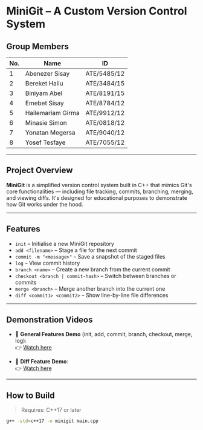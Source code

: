 # MiniGit – A Custom Version Control System

## Group Members

| No. | Name                | ID            |
|-----|---------------------|----------------|
| 1   | Abenezer Sisay      | ATE/5485/12    |
| 2   | Bereket Hailu       | ATE/3484/15    |
| 3   | Biniyam Abel        | ATE/8191/15    |
| 4   | Emebet Sisay        | ATE/8784/12    |
| 5   | Hailemariam Girma   | ATE/9912/12    |
| 6   | Minasie Simon       | ATE/0818/12    |
| 7   | Yonatan Megersa     | ATE/9040/12    |
| 8   | Yosef Tesfaye       | ATE/7055/12    |

---

## Project Overview

**MiniGit** is a simplified version control system built in C++ that mimics Git's core functionalities — including file tracking, commits, branching, merging, and viewing diffs. It's designed for educational purposes to demonstrate how Git works under the hood.

---

## Features

- `init` – Initialise a new MiniGit repository  
- `add <filename>` – Stage a file for the next commit  
- `commit -m "<message>"` – Save a snapshot of the staged files  
- `log` – View commit history  
- `branch <name>` – Create a new branch from the current commit  
- `checkout <branch | commit-hash>` – Switch between branches or commits  
- `merge <branch>` – Merge another branch into the current one  
- `diff <commit1> <commit2>` – Show line-by-line file differences  

---

## Demonstration Videos

- 🔧 **General Features Demo** (init, add, commit, branch, checkout, merge, log):  
  👉 [Watch here](https://www.loom.com/share/f661ea8109714678bb63bea0b20a1c6c?sid=9eac0d9a-a577-4bd5-82f4-0bc1b23bff7d)

- 🧾 **Diff Feature Demo**:  
  👉 [Watch here](https://www.loom.com/share/514524aa998441d39b88a8d8be2fd7ca?sid=8964ad65-8c34-475d-a4df-bde18f167a5c)

---

## How to Build

> Requires: C++17 or later

```bash
g++ -std=c++17 -o minigit main.cpp
